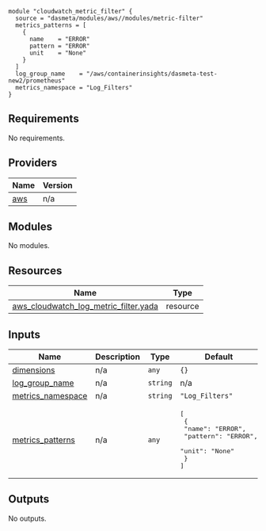 ```
module "cloudwatch_metric_filter" {
  source = "dasmeta/modules/aws//modules/metric-filter"
  metrics_patterns = [
    {
      name    = "ERROR"
      pattern = "ERROR"
      unit    = "None"
    }
  ]
  log_group_name    = "/aws/containerinsights/dasmeta-test-new2/prometheus"
  metrics_namespace = "Log_Filters"
}
```
<!-- BEGIN_TF_DOCS -->
## Requirements

No requirements.

## Providers

| Name | Version |
|------|---------|
| <a name="provider_aws"></a> [aws](#provider\_aws) | n/a |

## Modules

No modules.

## Resources

| Name | Type |
|------|------|
| [aws_cloudwatch_log_metric_filter.yada](https://registry.terraform.io/providers/hashicorp/aws/latest/docs/resources/cloudwatch_log_metric_filter) | resource |

## Inputs

| Name | Description | Type | Default | Required |
|------|-------------|------|---------|:--------:|
| <a name="input_dimensions"></a> [dimensions](#input\_dimensions) | n/a | `any` | `{}` | no |
| <a name="input_log_group_name"></a> [log\_group\_name](#input\_log\_group\_name) | n/a | `string` | n/a | yes |
| <a name="input_metrics_namespace"></a> [metrics\_namespace](#input\_metrics\_namespace) | n/a | `string` | `"Log_Filters"` | no |
| <a name="input_metrics_patterns"></a> [metrics\_patterns](#input\_metrics\_patterns) | n/a | `any` | <pre>[<br>  {<br>    "name": "ERROR",<br>    "pattern": "ERROR",<br>    "unit": "None"<br>  }<br>]</pre> | no |

## Outputs

No outputs.
<!-- END_TF_DOCS -->